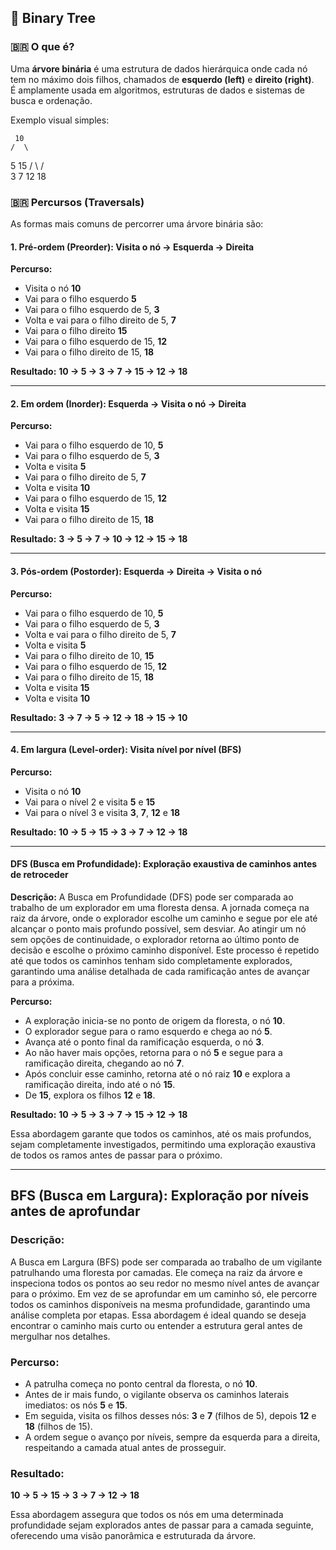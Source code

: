 ## 🌳 Binary Tree

### 🇧🇷 O que é?

Uma **árvore binária** é uma estrutura de dados hierárquica onde cada nó tem no máximo dois filhos, chamados de **esquerdo (left)** e **direito (right)**.  
É amplamente usada em algoritmos, estruturas de dados e sistemas de busca e ordenação.

Exemplo visual simples:

     10
    /  \
   5    15
  / \   /  \
 3   7 12   18

### 🇧🇷 Percursos (Traversals)

As formas mais comuns de percorrer uma árvore binária são:

#### **1. Pré-ordem (Preorder)**: Visita o nó → Esquerda → Direita

**Percurso:**
- Visita o nó **10**
- Vai para o filho esquerdo **5**
- Vai para o filho esquerdo de 5, **3**
- Volta e vai para o filho direito de 5, **7**
- Vai para o filho direito **15**
- Vai para o filho esquerdo de 15, **12**
- Vai para o filho direito de 15, **18**

**Resultado:** **10 → 5 → 3 → 7 → 15 → 12 → 18**

---

#### **2. Em ordem (Inorder)**: Esquerda → Visita o nó → Direita

**Percurso:**
- Vai para o filho esquerdo de 10, **5**
- Vai para o filho esquerdo de 5, **3**
- Volta e visita **5**
- Vai para o filho direito de 5, **7**
- Volta e visita **10**
- Vai para o filho esquerdo de 15, **12**
- Volta e visita **15**
- Vai para o filho direito de 15, **18**

**Resultado:** **3 → 5 → 7 → 10 → 12 → 15 → 18**

---

#### **3. Pós-ordem (Postorder)**: Esquerda → Direita → Visita o nó

**Percurso:**
- Vai para o filho esquerdo de 10, **5**
- Vai para o filho esquerdo de 5, **3**
- Volta e vai para o filho direito de 5, **7**
- Volta e visita **5**
- Vai para o filho direito de 10, **15**
- Vai para o filho esquerdo de 15, **12**
- Vai para o filho direito de 15, **18**
- Volta e visita **15**
- Volta e visita **10**

**Resultado:** **3 → 7 → 5 → 12 → 18 → 15 → 10**

---

#### **4. Em largura (Level-order)**: Visita nível por nível (BFS)

**Percurso:**
- Visita o nó **10**
- Vai para o nível 2 e visita **5** e **15**
- Vai para o nível 3 e visita **3**, **7**, **12** e **18**

**Resultado:** **10 → 5 → 15 → 3 → 7 → 12 → 18**

---

#### **DFS (Busca em Profundidade)**: Exploração exaustiva de caminhos antes de retroceder

**Descrição:**
A Busca em Profundidade (DFS) pode ser comparada ao trabalho de um explorador em uma floresta densa. A jornada começa na raiz da árvore, onde o explorador escolhe um caminho e segue por ele até alcançar o ponto mais profundo possível, sem desviar. Ao atingir um nó sem opções de continuidade, o explorador retorna ao último ponto de decisão e escolhe o próximo caminho disponível. Este processo é repetido até que todos os caminhos tenham sido completamente explorados, garantindo uma análise detalhada de cada ramificação antes de avançar para a próxima.

**Percurso:**
- A exploração inicia-se no ponto de origem da floresta, o nó **10**.
- O explorador segue para o ramo esquerdo e chega ao nó **5**.
- Avança até o ponto final da ramificação esquerda, o nó **3**.
- Ao não haver mais opções, retorna para o nó **5** e segue para a ramificação direita, chegando ao nó **7**.
- Após concluir esse caminho, retorna até o nó raiz **10** e explora a ramificação direita, indo até o nó **15**.
- De **15**, explora os filhos **12** e **18**.

**Resultado:** **10 → 5 → 3 → 7 → 15 → 12 → 18**

Essa abordagem garante que todos os caminhos, até os mais profundos, sejam completamente investigados, permitindo uma exploração exaustiva de todos os ramos antes de passar para o próximo.

---

## **BFS (Busca em Largura)**: Exploração por níveis antes de aprofundar

### Descrição:
A Busca em Largura (BFS) pode ser comparada ao trabalho de um vigilante patrulhando uma floresta por camadas. Ele começa na raiz da árvore e inspeciona todos os pontos ao seu redor no mesmo nível antes de avançar para o próximo. Em vez de se aprofundar em um caminho só, ele percorre todos os caminhos disponíveis na mesma profundidade, garantindo uma análise completa por etapas. Essa abordagem é ideal quando se deseja encontrar o caminho mais curto ou entender a estrutura geral antes de mergulhar nos detalhes.

### Percurso:
- A patrulha começa no ponto central da floresta, o nó **10**.
- Antes de ir mais fundo, o vigilante observa os caminhos laterais imediatos: os nós **5** e **15**.
- Em seguida, visita os filhos desses nós: **3** e **7** (filhos de 5), depois **12** e **18** (filhos de 15).
- A ordem segue o avanço por níveis, sempre da esquerda para a direita, respeitando a camada atual antes de prosseguir.

### Resultado:
**10 → 5 → 15 → 3 → 7 → 12 → 18**

Essa abordagem assegura que todos os nós em uma determinada profundidade sejam explorados antes de passar para a camada seguinte, oferecendo uma visão panorâmica e estruturada da árvore.